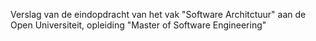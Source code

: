 Verslag van de eindopdracht van het vak "Software Architctuur" aan de Open Universiteit, opleiding "Master of Software Engineering"
